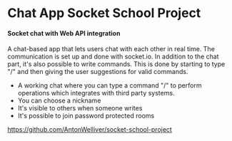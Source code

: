 # Chat App Socket School Project

#### Socket chat with Web API integration

A chat-based app that lets users chat with each other in real time. The communication is set up and done with socket.io. In addition to the chat part, it's also possible to write commands. This is done by starting to type "/" and then giving the user suggestions for valid commands.

- A working chat where you can type a command "/" to perform operations which integrates with third party systems.
- You can choose a nickname
- It's visible to others when someone writes
- It's possible to join password protected rooms

https://github.com/AntonWelliver/socket-school-project
